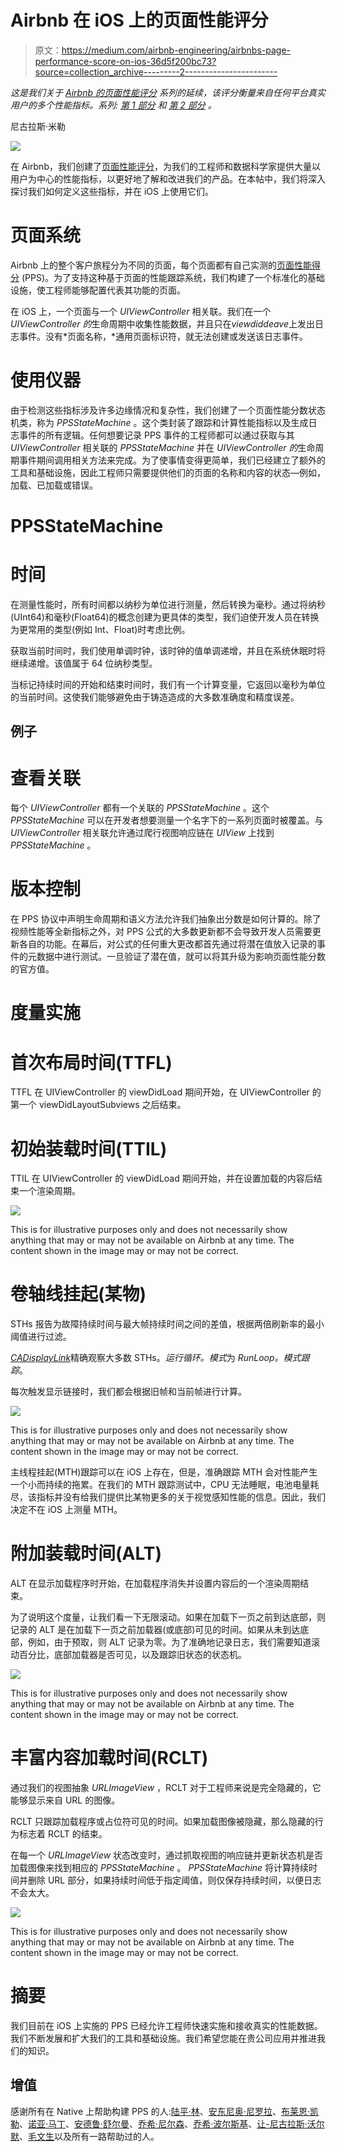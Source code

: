 # Airbnb 在 iOS 上的页面性能评分

> 原文：<https://medium.com/airbnb-engineering/airbnbs-page-performance-score-on-ios-36d5f200bc73?source=collection_archive---------2----------------------->

*这是我们关于* [*Airbnb 的页面性能评分*](/airbnb-engineering/creating-airbnbs-page-performance-score-5f664be0936) *系列的延续，该评分衡量来自任何平台真实用户的多个性能指标。系列:* [*第 1 部分*](/airbnb-engineering/creating-airbnbs-page-performance-score-5f664be0936) *和* [*第 2 部分*](/airbnb-engineering/measuring-web-performance-at-airbnb-122da8d3ea3f) *。*

尼古拉斯·米勒

![](img/c9eca3dc2d3b5cd977a1c632e0f3712b.png)

在 Airbnb，我们创建了[页面性能评分](/airbnb-engineering/creating-airbnbs-page-performance-score-5f664be0936)，为我们的工程师和数据科学家提供大量以用户为中心的性能指标，以更好地了解和改进我们的产品。在本帖中，我们将深入探讨我们如何定义这些指标，并在 iOS 上使用它们。

# 页面系统

Airbnb 上的整个客户旅程分为不同的页面，每个页面都有自己实测的[页面性能得分](/airbnb-engineering/creating-airbnbs-page-performance-score-5f664be0936) (PPS)。为了支持这种基于页面的性能跟踪系统，我们构建了一个标准化的基础设施，使工程师能够配置代表其功能的页面。

在 iOS 上，一个页面与一个 *UIViewController* 相关联。我们在一个 *UIViewController 的*生命周期中收集性能数据，并且只在*viewdiddeave*上发出日志事件。没有*页面名称，*通用页面标识符，就无法创建或发送该日志事件。

# 使用仪器

由于检测这些指标涉及许多边缘情况和复杂性，我们创建了一个页面性能分数状态机类，称为 *PPSStateMachine* 。这个类封装了跟踪和计算性能指标以及生成日志事件的所有逻辑。任何想要记录 PPS 事件的工程师都可以通过获取与其 *UIViewController* 相关联的 *PPSStateMachine* 并在 *UIViewController 的*生命周期事件期间调用相关方法来完成。为了使事情变得更简单，我们已经建立了额外的工具和基础设施，因此工程师只需要提供他们的页面的名称和内容的状态—例如，加载、已加载或错误。

# PPSStateMachine

# 时间

在测量性能时，所有时间都以纳秒为单位进行测量，然后转换为毫秒。通过将纳秒(UInt64)和毫秒(Float64)的概念创建为更具体的类型，我们迫使开发人员在转换为更常用的类型(例如 Int、Float)时考虑比例。

获取当前时间时，我们使用单调时钟，该时钟的值单调递增，并且在系统休眠时将继续递增。该值属于 64 位纳秒类型。

当标记持续时间的开始和结束时间时，我们有一个计算变量，它返回以毫秒为单位的当前时间。这使我们能够避免由于铸造造成的大多数准确度和精度误差。

## 例子

# 查看关联

每个 *UIViewController* 都有一个关联的 *PPSStateMachine* 。这个 *PPSStateMachine* 可以在开发者想要测量一个名字下的一系列页面时被覆盖。与 *UIViewController* 相关联允许通过爬行视图响应链在 *UIView* 上找到 *PPSStateMachine* 。

# 版本控制

在 PPS 协议中声明生命周期和语义方法允许我们抽象出分数是如何计算的。除了视频性能等全新指标之外，对 PPS 公式的大多数更新都不会导致开发人员需要更新各自的功能。在幕后，对公式的任何重大更改都首先通过将潜在值放入记录的事件的元数据中进行测试。一旦验证了潜在值，就可以将其升级为影响页面性能分数的官方值。

# 度量实施

# 首次布局时间(TTFL)

TTFL 在 UIViewController 的 viewDidLoad 期间开始，在 UIViewController 的第一个 viewDidLayoutSubviews 之后结束。

# 初始装载时间(TTIL)

TTIL 在 UIViewController 的 viewDidLoad 期间开始，并在设置加载的内容后结束一个渲染周期。

![](img/f539caf60a5e26b2014c562f83258af9.png)

This is for illustrative purposes only and does not necessarily show anything that may or may not be available on Airbnb at any time. The content shown in the image may or may not be correct.

# 卷轴线挂起(某物)

STHs 报告为故障持续时间与最大帧持续时间之间的差值，根据两倍刷新率的最小阈值进行过滤。

[*CADisplayLink*](https://developer.apple.com/documentation/quartzcore/cadisplaylink)精确观察大多数 STHs。*运行循环。模式*为 *RunLoop。模式跟踪*。

每次触发显示链接时，我们都会根据旧帧和当前帧进行计算。

![](img/29c815730f1983d57b7b9619d29d9f16.png)

This is for illustrative purposes only and does not necessarily show anything that may or may not be available on Airbnb at any time. The content shown in the image may or may not be correct.

主线程挂起(MTH)跟踪可以在 iOS 上存在，但是，准确跟踪 MTH 会对性能产生一个小而持续的拖累。在我们的 MTH 跟踪测试中，CPU 无法睡眠，电池电量耗尽，该指标并没有给我们提供比某物更多的关于视觉感知性能的信息。因此，我们决定不在 iOS 上测量 MTH。

# 附加装载时间(ALT)

ALT 在显示加载程序时开始，在加载程序消失并设置内容后的一个渲染周期结束。

为了说明这个度量，让我们看一下无限滚动。如果在加载下一页之前到达底部，则记录的 ALT 是在加载下一页之前加载器(或底部)可见的时间。如果从未到达底部，例如，由于预取，则 ALT 记录为零。为了准确地记录日志，我们需要知道滚动百分比，底部加载器是否可见，以及跟踪旧状态的状态机。

![](img/c89fac000f572ba924c6a68520281655.png)

This is for illustrative purposes only and does not necessarily show anything that may or may not be available on Airbnb at any time. The content shown in the image may or may not be correct.

# 丰富内容加载时间(RCLT)

通过我们的视图抽象 *URLImageView* ，RCLT 对于工程师来说是完全隐藏的，它能够显示来自 URL 的图像。

RCLT 只跟踪加载程序或占位符可见的时间。如果加载图像被隐藏，那么隐藏的行为标志着 RCLT 的结束。

在每一个 *URLImageView* 状态改变时，通过抓取视图的响应链并更新状态机是否加载图像来找到相应的 *PPSStateMachine* 。 *PPSStateMachine* 将计算持续时间并删除 URL 部分，如果持续时间低于指定阈值，则仅保存持续时间，以便日志不会太大。

![](img/2c4ea9ea64962f3621ac85effe7acc6e.png)

This is for illustrative purposes only and does not necessarily show anything that may or may not be available on Airbnb at any time. The content shown in the image may or may not be correct.

# 摘要

我们目前在 iOS 上实施的 PPS 已经允许工程师快速实施和接收真实的性能数据。我们不断发展和扩大我们的工具和基础设施。我们希望您能在贵公司应用并推进我们的知识。

## 增值

感谢所有在 Native 上帮助构建 PPS 的人:[陆平·林](https://www.linkedin.com/search/results/all/?keywords=luping%20lin&origin=RICH_QUERY_SUGGESTION&position=0&searchId=58011edb-813b-43c3-9f00-f886aa446e84&sid=VYi)、[安东尼奥·尼罗拉](https://www.linkedin.com/in/hdezninirola/)、[布莱恩·凯勒](https://www.linkedin.com/in/kellerbryan19/)、[诺亚·马丁](https://www.linkedin.com/in/noahsmartin/)、[安德鲁·舒尔曼](https://www.linkedin.com/in/scheuermann/)、[乔希·尼尔森](https://www.linkedin.com/search/results/all/?keywords=joshua%20nelson%20%E2%9C%A8&origin=RICH_QUERY_SUGGESTION&position=0&searchId=959d4aca-c80e-448a-b415-4a732ba7a84d&sid=Rr6)、[乔希·波尔斯基](https://www.linkedin.com/in/joshpolsky/)、[让-尼古拉斯·沃尔默](https://www.linkedin.com/in/jnvollmer/)、[毛文生](https://www.linkedin.com/in/wensheng-mao-76ab7142/)以及所有一路帮助过的人。